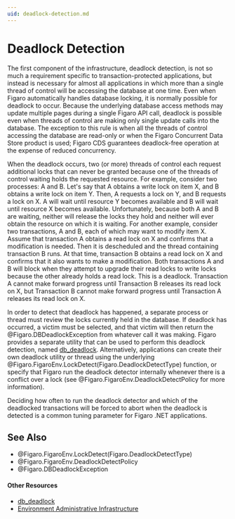 ```yaml
---
uid: deadlock-detection.md
---
```


# Deadlock Detection

The first component of the infrastructure, deadlock detection, is not so much a requirement specific to transaction-protected applications, but instead is necessary for almost all applications in which more than a single thread of control will be accessing the database at one time. Even when Figaro automatically handles database locking, it is normally possible for deadlock to occur. Because the underlying database access methods may update multiple pages during a single Figaro API call, deadlock is possible even when threads of control are making only single update calls into the database. The exception to this rule is when all the threads of control accessing the database are read-only or when the Figaro Concurrent Data Store product is used; Figaro CDS guarantees deadlock-free operation at the expense of reduced concurrency.


When the deadlock occurs, two (or more) threads of control each request additional locks that can never be granted because one of the threads of control waiting holds the requested resource. For example, consider two processes: A and B. Let's say that A obtains a write lock on item X, and B obtains a write lock on item Y. Then, A requests a lock on Y, and B requests a lock on X. A will wait until resource Y becomes available and B will wait until resource X becomes available. Unfortunately, because both A and B are waiting, neither will release the locks they hold and neither will ever obtain the resource on which it is waiting. For another example, consider two transactions, A and B, each of which may want to modify item X. Assume that transaction A obtains a read lock on X and confirms that a modification is needed. Then it is descheduled and the thread containing transaction B runs. At that time, transaction B obtains a read lock on X and confirms that it also wants to make a modification. Both transactions A and B will block when they attempt to upgrade their read locks to write locks because the other already holds a read lock. This is a deadlock. Transaction A cannot make forward progress until Transaction B releases its read lock on X, but Transaction B cannot make forward progress until Transaction A releases its read lock on X.


In order to detect that deadlock has happened, a separate process or thread must review the locks currently held in the database. If deadlock has occurred, a victim must be selected, and that victim will then return the 
@Figaro.DBDeadlockException from whatever call it was making. Figaro provides a separate utility that can be used to perform this deadlock detection, named [db_deadlock](xref:db_deadlock.md). Alternatively, applications can create their own deadlock utility or thread using the underlying @Figaro.FigaroEnv.LockDetect(Figaro.DeadlockDetectType) function, or specify that Figaro run the deadlock detector internally whenever there is a conflict over a lock (see @Figaro.FigaroEnv.DeadlockDetectPolicy for more information).


Deciding how often to run the deadlock detector and which of the deadlocked transactions will be forced to abort when the deadlock is detected is a common tuning parameter for Figaro .NET applications.



## See Also
* @Figaro.FigaroEnv.LockDetect(Figaro.DeadlockDetectType)
* @Figaro.FigaroEnv.DeadlockDetectPolicy
* @Figaro.DBDeadlockException

#### Other Resources
* [db_deadlock](xref:db_deadlock.md)
* [Environment Administrative Infrastructure](xref:environment-administrative-infrastructure.md)
